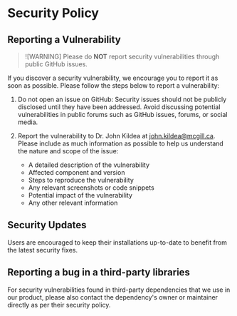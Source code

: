 # Security Policy

## Reporting a Vulnerability

> ![WARNING]
> Please do **NOT** report security vulnerabilities through public GitHub issues.

If you discover a security vulnerability, we encourage you to report it as soon as possible. Please follow the steps below to report a vulnerability:

1. Do not open an issue on GitHub: Security issues should not be publicly disclosed until they have been addressed. Avoid discussing potential vulnerabilities in public forums such as GitHub issues, forums, or social media.

2. Report the vulnerability to Dr. John Kildea at john.kildea@mcgill.ca. Please include as much information as possible to help us understand the nature and scope of the issue:

    - A detailed description of the vulnerability
    - Affected component and version
    - Steps to reproduce the vulnerability
    - Any relevant screenshots or code snippets
    - Potential impact of the vulnerability
    - Any other relevant information

## Security Updates

Users are encouraged to keep their installations up-to-date to benefit from the latest security fixes.

## Reporting a bug in a third-party libraries

For security vulnerabilities found in third-party dependencies that we use in our product, please also contact the dependency's owner or maintainer directly as per their security policy.

<!--- Additional option to add

1. Should we have our own PGP encryption when sending information to us?
2. Should we add in the "Reporting a Vulnerability" about them reading a vulnerability on a forum or social media? If so, should we ask them to provide us the details so that we can investigate?

-->